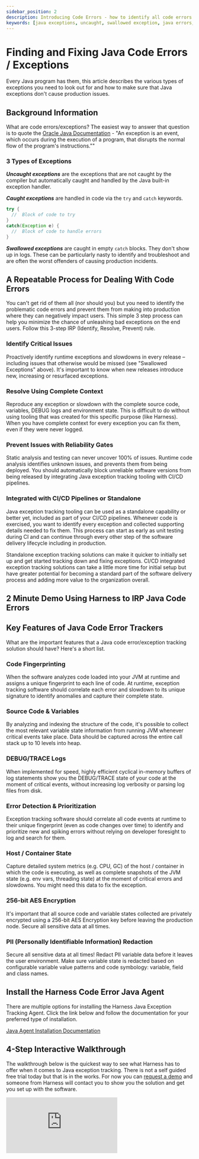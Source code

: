 ```yaml
---
sidebar_position: 2
description: Introducing Code Errors - how to identify all code errors and fix them quickly.
keywords: [java exceptions, uncaught, swallowed exception, java errors, error tracking]
---
```


# Finding and Fixing Java Code Errors / Exceptions
Every Java program has them, this article describes the various types of exceptions you need to look out for and how to make sure that Java exceptions don't cause production issues.

## Background Information
What are code errors/exceptions? The easiest way to answer that question is to quote the [Oracle Java Documentation](https://docs.oracle.com/javase/tutorial/essential/exceptions/definition.html) - "An exception is an event, which occurs during the execution of a program, that disrupts the normal flow of the program's instructions.""

### 3 Types of Exceptions

_**Uncaught exceptions**_ are the exceptions that are not caught by the compiler but automatically caught and handled by the Java built-in exception handler.

_**Caught exceptions**_ are handled in code via the `try` and `catch` keywords.

```java
try {
  //  Block of code to try
}
catch(Exception e) {
  //  Block of code to handle errors
}
```

_**Swallowed exceptions**_ are caught in empty `catch` blocks. They don't show up in logs. These can be particularly nasty to identify and troubleshoot and are often the worst offenders of causing production incidents.


## A Repeatable Process for Dealing With Code Errors
You can't get rid of them all (nor should you) but you need to identify the problematic code errors and prevent them from making into production where they can negatively impact users. This simple 3 step process can help you minimize the chance of unleashing bad exceptions on the end users. Follow this 3-step IRP (Identify, Resolve, Prevent) rule.

### Identify Critical Issues
Proactively identify runtime exceptions and slowdowns in every release – including issues that otherwise would be missed (see "Swallowed Exceptions" above). It's important to know when new releases introduce new, increasing or resurfaced exceptions.

### Resolve Using Complete Context
Reproduce any exception or slowdown with the complete source code, variables, DEBUG logs and environment state. This is difficult to do without using tooling that was created for this specific purpose (like Harness). When you have complete context for every exception you can fix them, even if they were never logged.

### Prevent Issues with Reliability Gates
Static analysis and testing can never uncover 100% of issues. Runtime code analysis identifies unknown issues, and prevents them from being deployed. You should automatically block unreliable software versions from being released by integrating Java exception tracking tooling with CI/CD pipelines.

### Integrated with CI/CD Pipelines or Standalone
Java exception tracking tooling can be used as a standalone capability or better yet, included as part of your CI/CD pipelines. Whenever code is exercised, you want to identify every exception and collected supporting details needed to fix them. This process can start as early as unit testing during CI and can continue through every other step of the software delivery lifecycle including in production.

Standalone exception tracking solutions can make it quicker to initially set up and get started tracking down and fixing exceptions. CI/CD integrated exception tracking solutions can take a little more time for initial setup but have greater potential for becoming a standard part of the software delivery process and adding more value to the organization overall.


## 2 Minute Demo Using Harness to IRP Java Code Errors
<!-- Video:
https://harness-1.wistia.com/medias/rpv5vwzpxz-->
<docvideo src="https://harness-1.wistia.com/medias/i6nqucdlv0" />


## Key Features of Java Code Error Trackers
What are the important features that a Java code error/exception tracking solution should have? Here's a short list.

### Code Fingerprinting
When the software analyzes code loaded into your JVM at runtime and assigns a unique fingerprint to each line of code. At runtime, exception tracking software should correlate each error and slowdown to its unique signature to identify anomalies and capture their complete state.

### Source Code & Variables
By analyzing and indexing the structure of the code, it's possible to collect the most relevant variable state information from running JVM whenever critical events take place. Data should be captured across the entire call stack up to 10 levels into heap.

### DEBUG/TRACE Logs
When implemented for speed, highly efficient cyclical in-memory buffers of log statements show you the DEBUG/TRACE state of your code at the moment of critical events, without increasing log verbosity or parsing log files from disk.

### Error Detection & Prioritization
Exception tracking software should correlate all code events at runtime to their unique fingerprint (even as code changes over time) to identify and prioritize new and spiking errors without relying on developer foresight to log and search for them.

### Host / Container State
Capture detailed system metrics (e.g. CPU, GC) of the host / container in which the code is executing, as well as complete snapshots of the JVM state (e.g. env vars, threading state) at the moment of critical errors and slowdowns. You might need this data to fix the exception.

### 256-bit AES Encryption
It's important that all source code and variable states collected are privately encrypted using a 256-bit AES Encryption key before leaving the production node. Secure all sensitive data at all times.

### PII (Personally Identifiable Information) Redaction
Secure all sensitive data at all times! Redact PII variable data before it leaves the user environment. Make sure variable state is redacted based on configurable variable value patterns and code symbology: variable, field and class names.


## Install the Harness Code Error Java Agent
There are multiple options for installing the Harness Java Exception Tracking Agent. Click the link below and follow the documentation for your preferred type of installation.

[Java Agent Installation Documentation](https://docs.harness.io/article/nx99xfcoxz-install-the-error-tracking-agent)

## 4-Step Interactive Walkthrough

The walkthrough below is the quickest way to see what Harness has to offer when it comes to Java exception tracking. There is not a self guided free trial today but that is in the works. For now you can [request a demo](https://www.harness.io/interest/error-tracking) and someone from Harness will contact you to show you the solution and get you set up with the software.

<div style={{ position: 'relative', paddingBottom: 'calc(52.1875% + 40px)', height: '0' }}><iframe src="https://demo.arcade.software/Lsj2sDDVCzMbQFnP7kvT?embed" frameborder="0" loading="lazy" webkitallowfullscreen mozallowfullscreen allowfullscreen style={{ position: 'absolute', top: '0', left: '0', width: '100%', height: '100%' }}></iframe></div>

